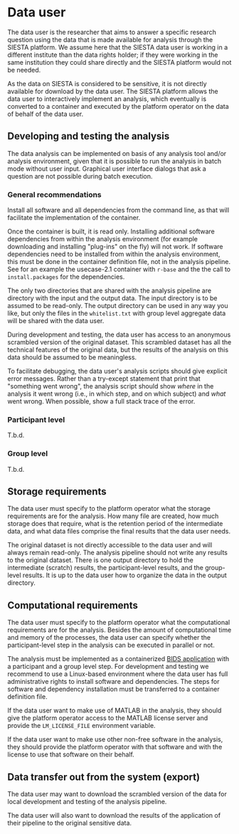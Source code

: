 # Data user

The data user is the researcher that aims to answer a specific research question using the data that is made available for analysis through the SIESTA platform. We assume here that the SIESTA data user is working in a different institute than the data rights holder; if they were working in the same institution they could share directly and the SIESTA platform would not be needed.

As the data on SIESTA is considered to be sensitive, it is not directly available for download by the data user. The SIESTA platform allows the data user to interactively implement an analysis, which eventually is converted to a container and executed by the platform operator on the data of behalf of the data user.

## Developing and testing the analysis

The data analysis can be implemented on basis of any analysis tool and/or analysis environment, given that it is possible to run the analysis in batch mode without user input. Graphical user interface dialogs that ask a question are not possible during batch execution.

### General recommendations

Install all software and all dependencies from the command line, as that will facilitate the implementation of the container.

Once the container is built, it is read only. Installing additional software dependencies from within the analysis environment (for example downloading and installing "plug-ins" on the fly) will not work. If software dependencies need to be installed from within the analysis environment, this must be done in the container definition file, not in the analysis pipeline. See for an example the usecase-2.1 container with `r-base` and the the call to `install.packages` for the dependencies.

The only two directories that are shared with the analysis pipeline are directory with the input and the output data. The input directory is to be assumed to be read-only. The output directory can be used in any way you like, but only the files in the `whitelist.txt` with group level aggregate data will be shared with the data user.

During development and testing, the data user has access to an anonymous scrambled version of the original dataset. This scrambled dataset has all the technical features of the original data, but the results of the analysis on this data should be assumed to be meaningless.

To facilitate debugging, the data user's analysis scripts should give explicit error messages. Rather than a try-except statement that print that "something went wrong", the analysis script should show _where_ in the analysis it went wrong (i.e., in which step, and on which subject) and _what_ went wrong. When possible, show a full stack trace of the error.

### Participant level

T.b.d.

### Group level

T.b.d.

## Storage requirements

The data user must specify to the platform operator what the storage requirements are for the analysis. How many file are created, how much storage does that require, what is the retention period of the intermediate data, and what data files comprise the final results that the data user needs.

The original dataset is not directly accessible to the data user and will always remain read-only. The analysis pipeline should not write any results to the original dataset. There is one output directory to hold the intermediate (scratch) results, the participant-level results, and the group-level results. It is up to the data user how to organize the data in the output directory.

## Computational requirements

The data user must specify to the platform operator what the computational requirements are for the analysis. Besides the amount of computational time and memory of the processes, the data user can specify whether the participant-level step in the analysis can be executed in parallel or not.

The analysis must be implemented as a containerized [BIDS application](https://doi.org/10.1371/journal.pcbi.1005209) with a participant and a group level step. For development and testing we recommend to use a Linux-based environment where the data user has full administrative rights to install software and dependencies. The steps for software and dependency installation must be transferred to a container definition file.

If the data user want to make use of MATLAB in the analysis, they should give the platform operator access to the MATLAB license server and provide the `LM_LICENSE_FILE` environment variable.

If the data user want to make use other non-free software in the analysis, they should provide the platform operator with that software and with the license to use that software on their behalf.

## Data transfer out from the system (export)

The data user may want to download the scrambled version of the data for local development and testing of the analysis pipeline.

The data user will also want to download the results of the application of their pipeline to the original sensitive data.
